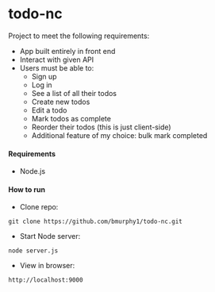 # todo-nc

Project to meet the following requirements:

- App built entirely in front end
- Interact with given API
- Users must be able to:
	- Sign up
	- Log in
	- See a list of all their todos
	- Create new todos
	- Edit a todo
	- Mark todos as complete
	- Reorder their todos (this is just client-side)
	- Additional feature of my choice: bulk mark completed

#### Requirements
- Node.js

#### How to run
- Clone repo:
```
git clone https://github.com/bmurphy1/todo-nc.git
```
- Start Node server:
```
node server.js
```
- View in browser:
```
http://localhost:9000
```
